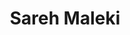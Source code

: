 ---
layout: person
cv_ready: true
kind: person
title: Sareh Maleki
identifier: SaMa
permalink: /team/sarehmaleki
img: /assets/img/P_Sareh_Maleki.jpg
phone: +4367762459665
position: ra
category: RESEARCH ASSISTANTS
office: ICT 2M05b
ORCID: 0009-0006-3905-9407
email: sareh.maleki@uibk.ac.at
address: Technikerstraße 21A, 6020 Innsbruck, Austria

interests:
  - Edge Computing
  - Machine Learning
  - Graph Machine Learning
  - Edge-AI
  - Cyber-Physical Systems

positions:
  - from: 2025
    title: Research Assistant
    dep: Department of Computer Science
    dep_uri: https://www.uibk.ac.at/informatik/index.html.en
    inst: University of Innsbruck
    inst_uri: http://informatik.uibk.ac.at
    where: Austria
  - from: 2022
    to: 2024
    title: Teaching Assistant
    inst: Sharif University of Technology
    inst_uri: https://www.sharif.edu
    where: Tehran, Iran
    notes: |
      Assisted in multiple courses:
      - Advanced VLSI Design (June 2024)
      - Logic Circuits Lab
      - Real-Time Systems
      - Logic Design

  - from: 2022
    title: Teaching Assistant
    inst: Arak University
    inst_uri: https://www.araku.ac.ir
    where: Arak, Iran
    notes: |
      - Data Structures course for undergraduate students

education:
  - from: 2025
    to: present
    title: Ph.D. in Computer Engineering
    inst: University of Innsbruck
    inst_uri: https://www.uibk.ac.at
    where: Innsbruck, Austria

  - from: 2022
    to: 2025
    title: M.Sc. in Computer Engineering
    inst: Sharif University of Technology
    inst_uri: https://www.sharif.edu
    where: Tehran, Iran

  - from: 2018
    to: 2022
    title: B.Sc. in Computer Engineering
    inst: Arak University
    inst_uri: https://www.araku.ac.ir
    where: Arak, Iran

publications:
  - TMSYH2025-CSICC
---